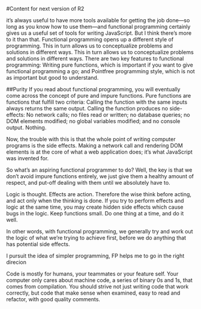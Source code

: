 #Content for next version of R2

it’s always useful to have more tools available for getting the job done—so long
as you know how to use them—and functional programming certainly gives us a useful
set of tools for writing JavaScript. But I think there’s more to it than that.
Functional programming opens up a different style of programming.
This in turn allows us to conceptualize problems and solutions in different ways.
This in turn allows us to conceptualize problems and solutions in different ways.
There are two key features to functional programming:
Writing pure functions, which is important if you want to give functional
programming a go; and
Pointfree programming style, which is not as important but good to understand.

##Purity
If you read about functional programming, you will eventually come across the
concept of pure and impure functions. Pure functions are functions that fulfill
two criteria:
Calling the function with the same inputs always returns the same output.
Calling the function produces no side-effects: No network calls; no files
read or written; no database queries; no DOM elements modified; no global
variables modified; and no console output. Nothing.

Now, the trouble with this is that the whole point of writing computer
programs is the side effects. Making a network call and rendering DOM
elements is at the core of what a web application does; it’s what JavaScript
was invented for.

So what’s an aspiring functional programmer to do? Well, the key is that
we don’t avoid impure functions entirely, we just give them a healthy
amount of respect, and put-off dealing with them until we absolutely have to.

Logic is thought. Effects are action. Therefore the wise think before acting,
and act only when the thinking is done.
If you try to perform effects and logic at the same time, you may create
hidden side effects which cause bugs in the logic. Keep functions small.
Do one thing at a time, and do it well.

In other words, with functional programming, we generally try and work out
the logic of what we’re trying to achieve first, before we do anything that
has potential side effects.

I pursuit the idea of simpler programming, FP helps me to go in the right direcion

Code is mostly for humans, your teammates or your feature self.
Your computer only cares about machine code, a series of binary 0s and 1s, that comes from compilation.
You should strive not just writing code that work correctly, but code that make sense when examined,
easy to read and refactor, with good quality comments.

